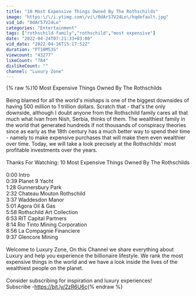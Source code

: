 ```yaml
---
title: "10 Most Expensive Things Owned By The Rothschilds"
image: "https:\/\/i.ytimg.com\/vi\/0dAr57V24Lo\/hqdefault.jpg"
vid_id: "0dAr57V24Lo"
categories: "Entertainment"
tags: ["rothschild family","rothschild","most expensive"]
date: "2022-04-24T07:21:33+03:00"
vid_date: "2022-04-16T15:17:52Z"
duration: "PT10M53S"
viewcount: "43277"
likeCount: "784"
dislikeCount: ""
channel: "Luxury Zone"
---
```

{% raw %}10 Most Expensive Things Owned By The Rothschilds<br /><br />Being blamed for all the world's mishaps is one of the biggest downsides of having 500 million to 1 trillion dollars. Scratch that - that's the only downside, although I doubt anyone from the Rothschild family cares all that much what Ivan from Nish, Serbia, thinks of them. The wealthiest family in the world that generated hundreds if not thousands of conspiracy theories since as early as the 18th century has a much better way to spend their time - namely to make expensive purchases that will make them even wealthier over time. Today, we will take a look precisely at the Rothschilds' most profitable investments over the years.<br /><br />Thanks For Watching: 10 Most Expensive Things Owned By The Rothschilds<br /><br />0:00 Intro<br />0:39 Planet 9 Yacht<br />1:28 Gunnersbury Park<br />2:32 Chateau Mouton Rothschild<br />3:37 Waddesdon Manor<br />5:01 Agora Oil &amp; Gas<br />5:58 Rothschild Art Collection<br />6:53 RIT Capital Partners<br />8:14 Rio Tinto Mining Corporation<br />8:56 La Compagnie Financiere<br />9:37 Glencore Mining<br /><br />Welcome to Luxury Zone, On this Channel we share everything about Luxury and help you experience the billionaire lifestyle. We rank the most expensive things in the world and we have a look inside the lives of the wealthiest people on the planet.<br /><br />Consider subscribing for inspiration and luxury experiences!<br />Subscribe -<a rel="nofollow" target="blank" href="https://bit.ly/2zR6U6c">https://bit.ly/2zR6U6c</a>{% endraw %}
